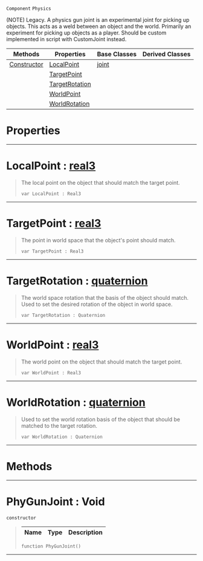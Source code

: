  `Component` `Physics`



(NOTE) Legacy. A physics gun joint is an experimental joint for picking up objects. This acts as a weld between an object and the world. Primarily an experiment for picking up objects as a player. Should be custom implemented in script with CustomJoint instead.

|Methods|Properties|Base Classes|Derived Classes|
|---|---|---|---|
|[Constructor](phygunjoint.md#phygunjoint-void)|[LocalPoint](phygunjoint.md#localpoint-zilch-engine-d)|[joint](joint.md)| |
| |[TargetPoint](phygunjoint.md#targetpoint-zilch-engine)| | |
| |[TargetRotation](phygunjoint.md#targetrotation-zilch-engi)| | |
| |[WorldPoint](phygunjoint.md#worldpoint-zilch-engine-d)| | |
| |[WorldRotation](phygunjoint.md#worldrotation-zilch-engin)| | |


 #  Properties


---  
 #  LocalPoint : [real3](../nada_base_types/real3.md)

> The local point on the object that should match the target point.
> ```TS:Nada
> var LocalPoint : Real3


---  
 #  TargetPoint : [real3](../nada_base_types/real3.md)

> The point in world space that the object's point should match.
> ```TS:Nada
> var TargetPoint : Real3


---  
 #  TargetRotation : [quaternion](../nada_base_types/quaternion.md)

> The world space rotation that the basis of the object should match. Used to set the desired rotation of the object in world space.
> ```TS:Nada
> var TargetRotation : Quaternion


---  
 #  WorldPoint : [real3](../nada_base_types/real3.md)

> The world point on the object that should match the target point.
> ```TS:Nada
> var WorldPoint : Real3


---  
 #  WorldRotation : [quaternion](../nada_base_types/quaternion.md)

> Used to set the world rotation basis of the object that should be matched to the target rotation.
> ```TS:Nada
> var WorldRotation : Quaternion


---  
 #  Methods


---  
 #  PhyGunJoint : Void

 `constructor`

> 
> |Name|Type|Description|
> |---|---|---|
> ```TS:Nada
> function PhyGunJoint()
> ``` 


---  
 

 